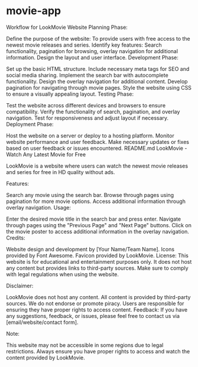 # movie-app

Workflow for LookMovie Website
Planning Phase:

Define the purpose of the website: To provide users with free access to the newest movie releases and series.
Identify key features: Search functionality, pagination for browsing, overlay navigation for additional information.
Design the layout and user interface.
Development Phase:

Set up the basic HTML structure.
Include necessary meta tags for SEO and social media sharing.
Implement the search bar with autocomplete functionality.
Design the overlay navigation for additional content.
Develop pagination for navigating through movie pages.
Style the website using CSS to ensure a visually appealing layout.
Testing Phase:

Test the website across different devices and browsers to ensure compatibility.
Verify the functionality of search, pagination, and overlay navigation.
Test for responsiveness and adjust layout if necessary.
Deployment Phase:

Host the website on a server or deploy to a hosting platform.
Monitor website performance and user feedback.
Make necessary updates or fixes based on user feedback or issues encountered.
README.md
LookMovie - Watch Any Latest Movie for Free

LookMovie is a website where users can watch the newest movie releases and series for free in HD quality without ads.

Features:

Search any movie using the search bar.
Browse through pages using pagination for more movie options.
Access additional information through overlay navigation.
Usage:

Enter the desired movie title in the search bar and press enter.
Navigate through pages using the "Previous Page" and "Next Page" buttons.
Click on the movie poster to access additional information in the overlay navigation.
Credits:

Website design and development by [Your Name/Team Name].
Icons provided by Font Awesome.
Favicon provided by LookMovie.
License:
This website is for educational and entertainment purposes only. It does not host any content but provides links to third-party sources. Make sure to comply with legal regulations when using the website.

Disclaimer:

LookMovie does not host any content. All content is provided by third-party sources.
We do not endorse or promote piracy. Users are responsible for ensuring they have proper rights to access content.
Feedback:
If you have any suggestions, feedback, or issues, please feel free to contact us via [email/website/contact form].

Note:

This website may not be accessible in some regions due to legal restrictions.
Always ensure you have proper rights to access and watch the content provided by LookMovie.
